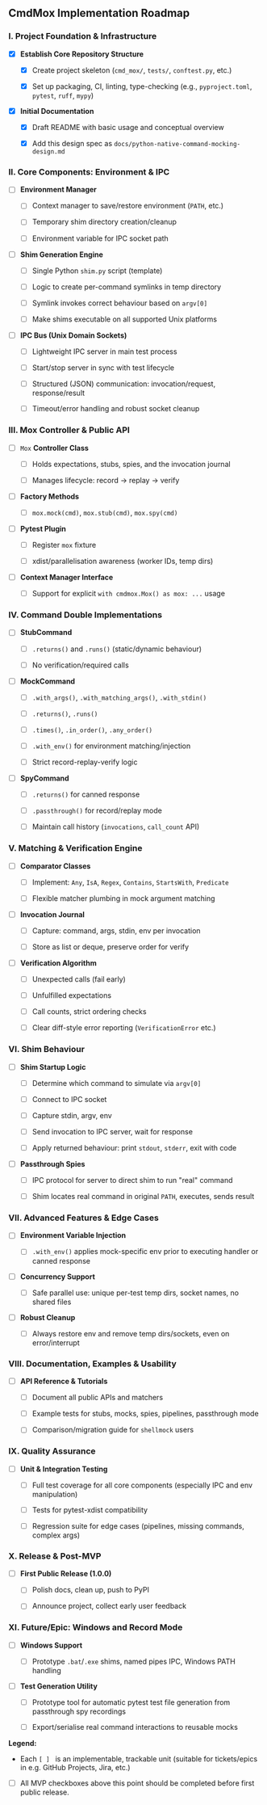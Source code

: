 ## CmdMox Implementation Roadmap

### **I. Project Foundation & Infrastructure**

- [x] **Establish Core Repository Structure**

  - [x] Create project skeleton (`cmd_mox/`, `tests/`, `conftest.py`, etc.)

  - [x] Set up packaging, CI, linting, type-checking (e.g., `pyproject.toml`, `pytest`, `ruff`, `mypy`)

- [x] **Initial Documentation**

  - [X] Draft README with basic usage and conceptual overview

  - [x] Add this design spec as `docs/python-native-command-mocking-design.md`

### **II. Core Components: Environment & IPC**

- [ ] **Environment Manager**

  - [ ] Context manager to save/restore environment (`PATH`, etc.)

  - [ ] Temporary shim directory creation/cleanup

  - [ ] Environment variable for IPC socket path

- [ ] **Shim Generation Engine**

  - [ ] Single Python `shim.py` script (template)

  - [ ] Logic to create per-command symlinks in temp directory

  - [ ] Symlink invokes correct behaviour based on `argv[0] `

  - [ ] Make shims executable on all supported Unix platforms

- [ ] **IPC Bus (Unix Domain Sockets)**

  - [ ] Lightweight IPC server in main test process

  - [ ] Start/stop server in sync with test lifecycle

  - [ ] Structured (JSON) communication: invocation/request, response/result

  - [ ] Timeout/error handling and robust socket cleanup

### **III. Mox Controller & Public API**

- [ ] `Mox` **Controller Class**

  - [ ] Holds expectations, stubs, spies, and the invocation journal

  - [ ] Manages lifecycle: record → replay → verify

- [ ] **Factory Methods**

  - [ ] `mox.mock(cmd)`, `mox.stub(cmd)`, `mox.spy(cmd)`

- [ ] **Pytest Plugin**

  - [ ] Register `mox` fixture

  - [ ] xdist/parallelisation awareness (worker IDs, temp dirs)

- [ ] **Context Manager Interface**

  - [ ] Support for explicit `with cmdmox.Mox() as mox: ...` usage

### **IV. Command Double Implementations**

- [ ] **StubCommand**

  - [ ] `.returns()` and `.runs()` (static/dynamic behaviour)

  - [ ] No verification/required calls

- [ ] **MockCommand**

  - [ ] `.with_args()`, `.with_matching_args()`, `.with_stdin()`

  - [ ] `.returns()`, `.runs()`

  - [ ] `.times()`, `.in_order()`, `.any_order()`

  - [ ] `.with_env()` for environment matching/injection

  - [ ] Strict record-replay-verify logic

- [ ] **SpyCommand**

  - [ ] `.returns()` for canned response

  - [ ] `.passthrough()` for record/replay mode

  - [ ] Maintain call history (`invocations`, `call_count` API)

### **V. Matching & Verification Engine**

- [ ] **Comparator Classes**

  - [ ] Implement: `Any`, `IsA`, `Regex`, `Contains`, `StartsWith`, `Predicate`

  - [ ] Flexible matcher plumbing in mock argument matching

- [ ] **Invocation Journal**

  - [ ] Capture: command, args, stdin, env per invocation

  - [ ] Store as list or deque, preserve order for verify

- [ ] **Verification Algorithm**

  - [ ] Unexpected calls (fail early)

  - [ ] Unfulfilled expectations

  - [ ] Call counts, strict ordering checks

  - [ ] Clear diff-style error reporting (`VerificationError` etc.)

### **VI. Shim Behaviour**

- [ ] **Shim Startup Logic**

  - [ ] Determine which command to simulate via `argv[0] `

  - [ ] Connect to IPC socket

  - [ ] Capture stdin, argv, env

  - [ ] Send invocation to IPC server, wait for response

  - [ ] Apply returned behaviour: print `stdout`, `stderr`, exit with code

- [ ] **Passthrough Spies**

  - [ ] IPC protocol for server to direct shim to run "real" command

  - [ ] Shim locates real command in original `PATH`, executes, sends result

### **VII. Advanced Features & Edge Cases**

- [ ] **Environment Variable Injection**

  - [ ] `.with_env()` applies mock-specific env prior to executing handler or canned response

- [ ] **Concurrency Support**

  - [ ] Safe parallel use: unique per-test temp dirs, socket names, no shared files

- [ ] **Robust Cleanup**

  - [ ] Always restore env and remove temp dirs/sockets, even on error/interrupt

### **VIII. Documentation, Examples & Usability**

- [ ] **API Reference & Tutorials**

  - [ ] Document all public APIs and matchers

  - [ ] Example tests for stubs, mocks, spies, pipelines, passthrough mode

  - [ ] Comparison/migration guide for `shellmock` users

### **IX. Quality Assurance**

- [ ] **Unit & Integration Testing**

  - [ ] Full test coverage for all core components (especially IPC and env manipulation)

  - [ ] Tests for pytest-xdist compatibility

  - [ ] Regression suite for edge cases (pipelines, missing commands, complex args)

### **X. Release & Post-MVP**

- [ ] **First Public Release (1.0.0)**

  - [ ] Polish docs, clean up, push to PyPI

  - [ ] Announce project, collect early user feedback

### **XI. Future/Epic: Windows and Record Mode**

- [ ] **Windows Support**

  - [ ] Prototype `.bat`/`.exe` shims, named pipes IPC, Windows PATH handling

- [ ] **Test Generation Utility**

  - [ ] Prototype tool for automatic pytest test file generation from passthrough spy recordings

  - [ ] Export/serialise real command interactions to reusable mocks

**Legend:**

- Each `[ ] ` is an implementable, trackable unit (suitable for tickets/epics in e.g. GitHub Projects, Jira, etc.)

- [ ] All MVP checkboxes above this point should be completed before first public release.
